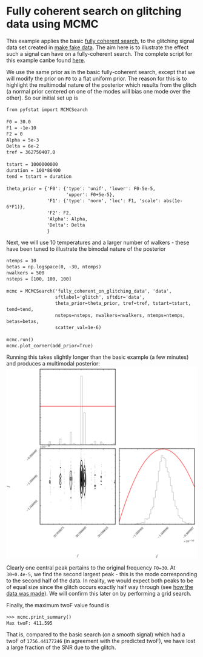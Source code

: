 # Fully coherent search on glitching data using MCMC

This example applies the basic [fully coherent
search](fully_coherent_search.md), to the glitching signal data set created in
[make fake data](make_fake_data.md]). The aim here is to illustrate the effect
such a signal can have on a fully-coherent search. The complete script for this
example canbe found
[here](../example/fully_cohrent_search_on_glitching_data.py).


We use the same prior as in the basic fully-coherent search, except that we
will modify the prior on `F0` to a flat uniform prior. The reason for this is
to highlight the multimodal nature of the posterior which results from the
glitch (a normal prior centered on one of the modes will bias one mode over
the other). So our initial set up is

```
from pyfstat import MCMCSearch

F0 = 30.0
F1 = -1e-10
F2 = 0
Alpha = 5e-3
Delta = 6e-2
tref = 362750407.0

tstart = 1000000000
duration = 100*86400
tend = tstart = duration

theta_prior = {'F0': {'type': 'unif', 'lower': F0-5e-5,
                      'upper': F0+5e-5},
               'F1': {'type': 'norm', 'loc': F1, 'scale': abs(1e-6*F1)},
               'F2': F2,
               'Alpha': Alpha,
               'Delta': Delta
               }
```

Next, we will use 10 temperatures and a larger number of walkers - these have
been tuned to illustrate the bimodal nature of the posterior

```
ntemps = 10
betas = np.logspace(0, -30, ntemps)
nwalkers = 500
nsteps = [100, 100, 100]

mcmc = MCMCSearch('fully_coherent_on_glitching_data', 'data',
                  sftlabel='glitch', sftdir='data',
                  theta_prior=theta_prior, tref=tref, tstart=tstart, tend=tend,
                  nsteps=nsteps, nwalkers=nwalkers, ntemps=ntemps, betas=betas,
                  scatter_val=1e-6)

mcmc.run()
mcmc.plot_corner(add_prior=True)
```

Running this takes slightly longer than the basic example (a few minutes) and
produces a multimodal posterior:
![](img/fully_coherent_on_glitching_data_corner.png)

Clearly one central peak pertains to the original frequency `F0=30`. At
`30+0.4e-5`, we find the second largest peak - this is the mode corresponding
to the second half of the data. In reality, we would expect both peaks to be
of equal size since the glitch occurs exactly half way through (see [how the
data was made](make_fake_data.md)). We will confirm this later on by performing
a grid search.

Finally, the maximum twoF value found is

```
>>> mcmc.print_summary()
Max twoF: 411.595
```
That is, compared to the basic search (on a smooth signal) which had a twoF of
`1756.44177246` (in agreement with the predicted twoF), we have lost a large
fraction of the SNR due to the glitch.

